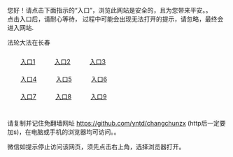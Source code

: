 您好！请点击下面指示的“入口”，浏览此网站是安全的，且为您带来平安。。 <br/>
点击入口后，请耐心等待， 过程中可能会出现无法打开的提示，请忽略，最终会进入网站. </br>

法轮大法在长春<br/>
<div style="padding:10px"><a style="margin:20px" target="_blank" href="https://dccbmy0n42qfw.cloudfront.net/2Qpsp?kqzuwo" id="ccLink1" rel="nofollow">入口1</a> <a target="_blank" style="margin:20px" href="https://d2zzwb1q5fdp2q.cloudfront.net/2Qpsp?zpegaxks" id="ccLink2" rel="nofollow">入口2</a> <a style="margin:20px" target="_blank" href="https://dg1qvx3gf7xdl.cloudfront.net/2Qpsp?vegvbtx" id="ccLink3" rel="nofollow">入口3</a></div>

<div style="padding:10px" ><a style="margin:20px" target="_blank" href="https://dccbmy0n42qfw.cloudfront.net/2Qpsp?kqzuwo" id="ccLink4" rel="nofollow">入口4</a> <a style="margin:20px" href="https://d2zzwb1q5fdp2q.cloudfront.net/2Qpsp?zpegaxks" target="_blank" id="ccLink5" rel="nofollow">入口5</a> <a style="margin:20px" href="https://dg1qvx3gf7xdl.cloudfront.net/2Qpsp?vegvbtx" target="_blank" id="ccLink6" rel="nofollow">入口6</a></div>

<div style="padding:10px"><a style="margin:20px" target="_blank" href="https://dccbmy0n42qfw.cloudfront.net/2Qpsp?kqzuwo" id="ccLink7" rel="nofollow">入口7</a> <a style="margin:20px" href="https://d2zzwb1q5fdp2q.cloudfront.net/2Qpsp?zpegaxks" target="_blank" id="ccLink8" rel="nofollow">入口8</a> <a style="margin:20px" target="_blank" href="https://dg1qvx3gf7xdl.cloudfront.net/2Qpsp?vegvbtx" id="ccLink9" rel="nofollow">入口9</a></div>

<br/>



请复制并记住免翻墙网址 https://github.com/yntd/changchunzx (http后一定要加s)，在电脑或手机的浏览器均可访问。。<br/>

微信如提示停止访问该网页，须先点击右上角，选择浏览器打开。
